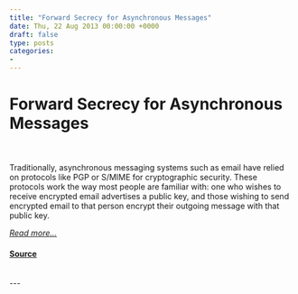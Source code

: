 ```yaml
---
title: "Forward Secrecy for Asynchronous Messages"
date: Thu, 22 Aug 2013 00:00:00 +0000
draft: false
type: posts
categories: 
- 
---
```

# Forward Secrecy for Asynchronous Messages

<br/>

<br/>
Traditionally, asynchronous messaging systems such as email have relied on protocols like PGP or S/MIME for cryptographic security. These protocols work the way most people are familiar with: one who wishes to receive encrypted email advertises a public key, and those wishing to send encrypted email to that person encrypt their outgoing message with that public key.

[_Read more..._](https://signal.org/blog/asynchronous-security/)

#### [Source](https://signal.org/blog/asynchronous-security/)

<br/>
---
